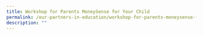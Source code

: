 ```yaml
---
title: Workshop for Parents MoneySense for Your Child
permalink: /our-partners-in-education/workshop-for-parents-moneysense-for-your-child/
description: ""
---
```

